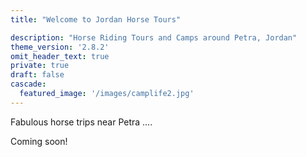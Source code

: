 ```yaml
---
title: "Welcome to Jordan Horse Tours"

description: "Horse Riding Tours and Camps around Petra, Jordan"
theme_version: '2.8.2'
omit_header_text: true
private: true
draft: false
cascade:
  featured_image: '/images/camplife2.jpg'
---
```



Fabulous horse trips near Petra .... 

Coming soon! 